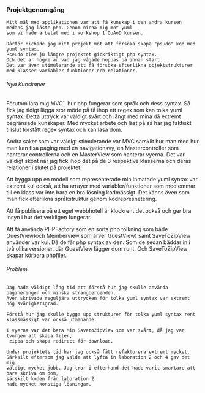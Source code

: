 ### Projektgenomgång

```
Mitt mål med applikationen var att få kunskap i den andra kursen medans jag läste php. Genom nicha mig mot yuml
som vi hade arbetat med i workshop 1 OoAoD kursen.

Därför nichade jag mitt projekt mot att försöka skapa "psudo" kod med yuml syntax.
Pseudo blev ju längre projektet gickriktigt php syntax.
Och det är högre än vad jag vågade hoppas på innan start.
Det var även stimulerande att få försöka efterlikna objektstrukturer
med klasser variabler funktioner och relationer.
```

###### Nya Kunskaper
Förutom lära mig MVC´, hur php fungerar som språk och dess syntax.
Så fick jag tidigt lägga stor möde på få ihop ett regex som kan tolka yuml syntax. Detta uttryck var väldigt
svårt och långt med mina då extremt begränsade kunskaper. Med mycket arbete och läst på så har jag faktiskt tillslut förstått
regex syntax och kan läsa dom.

Andra saker som var väldigt stimulerande var MVC särskilt hur man med hur man kan fixa
paging med en navigationsvy, en Mastercontroller som hanterar controllerna och en MasterView som hanterar vyerna.
Det var väldigt skönt när jag fick ihop det på de 3 respektive klasserna och deras relationer i slutet på projektet.

Att bygga upp en modell som representerade min inmatade yuml syntax var extremt kul också, att ha arrayer med variabler/funktioner
som medlemmar till en klass var inte bara en bra lösning kodmässigt. Det känns även som man fick efterlikna språkstruktur genom kodrepresnetering.

Att få publisera på ett eget webbhotell är klockrent det också och ger bra insyn i hur det verkligen fungerar.

Att få använda PHPFactory som en sorts php tolkning som både GuestView(och Memberview som ärver GuestView) samt SaveToZipView
använder var kul. Då de får php syntax av den. Som de sedan bäddar in i två olika versioner, där GuestView lägger dom runt. Och
SaveToZipView skapar körbara phpfiler.

###### Problem
```
Jag hade väldigt lång tid att förstå hur jag skulle använda pagineringen och minska strängberoenden.
Även skrivade reguljära uttrycken för tolka yuml syntax var extremt hög svårighetsgrad.

Förstå hur jag skulle bygga upp strukturen för tolka yuml syntax rent klassmässigt var också utmanande.

I vyerna var det bara Min SavetoZipView som var svårt, då jag var tvungen att skapa filer,
 zippa och skapa redirect för download.

Under projektets tid har jag också fått refaktorera extremt mycket.
Särksilt eftersom jag valde att lyfta in laboration 2 och 4 gav det mig
väldigt mycket jobb. Jag tror i efterhand det hade varit smartare att bara skriva om dom,
särskilt koden från laboration 2
hade mycket konstiga lösningar.
```
